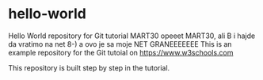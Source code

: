 # hello-world
Hello World repository for Git tutorial MART30 opeeet MART30, ali B
i hajde da vratimo na net 8-)
a ovo je sa moje NET GRANEEEEEEE
This is an example repository for the Git tutoial on https://www.w3schools.com

This repository is built step by step in the tutorial. 
